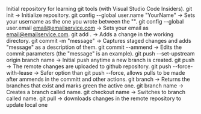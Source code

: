 Initial repository for learning git tools (with Visual Studio Code Insiders).
  git init -> Initialize repository.
  git config --global user.name "YourName" -> Sets your username as the one you wrote between the "".
  git config --global user.email email@emailservice.com -> Sets your email as email@emailservice.com.
  git add . -> Adds a change in the working directory.
  git commit -m "message" -> Captures staged changes and adds "message" as a description of them.
  git commit --ammend -> Edits the commit parameters (the "message" is an example). 
  git push --set-upstream origin branch name -> Initial push anytime a new branch is created.
  git push -> The remote changes are uploaded to github repository.
  git push --force-with-lease -> Safer option than git push --force, allows pulls to be made after ammends in the committ and other actions. 
  git branch -> Returns the branches that exist and marks green the active one.
  git branch name -> Creates a branch called name.
  git checkout name -> Switches to branch called name.
  git pull -> downloads changes in the remote repository to update local one
  

